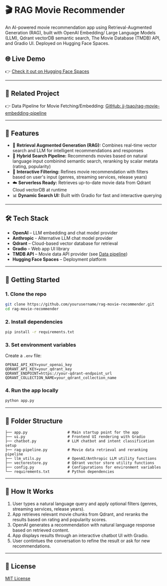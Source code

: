 # 🎬 RAG Movie Recommender

An AI-powered movie recommendation app using Retrieval-Augmented Generation (RAG), built with OpenAI Embedding/ Large Language Models (LLM), Qdrant vectorDB semantic search, The Movie Database (TMDB) API, and Gradio UI. Deployed on Hugging Face Spaces.

## 🌐 Live Demo

👉 [Check it out on Hugging Face Spaces](https://huggingface.co/spaces/JJTsao/RAG_Movie_Recommendation_Assistant)

---

## 🔗 Related Project

👉 Data Pipeline for Movie Fetching/Embedding: [GitHub: jj-tsao/rag-movie-embedding-pipeline](https://github.com/jj-tsao/rag-movie-embedding-pipeline)

---
## 📌 Features

- 🧠 **Retrieval Augmented Generation (RAG):** Combines real-time vector search and LLM for intelligent recommendations and responses
- 🎯 **Hybrid Search Pipeline:** Recommends movies based on natural language input combinind semantic search, reranking by scalar metata (rating, popularity)
- 🔎 **Interactive Filtering:** Refines movie recommendation with filters based on user's input (genres, streaming services, release years)
- ☁️ **Serverless Ready:** Retrieves up-to-date movie data from Qdrant Cloud vectorDB at runtime
- 📊 **Dynamic Search UI:** Built with Gradio for fast and interactive querying

---

## 🛠️ Tech Stack

- **OpenAI** – LLM embedding and chat model provider
- **Anthropic** - Alternative LLM chat model provider
- **Qdrant** – Cloud-based vector database for retrieval
- **Gradio** – Web app UI library
- **TMDB API** – Movie data API provider (see [Data pipeline](https://github.com/jj-tsao/rag-movie-embedding-pipeline))
- **Hugging Face Spaces** – Deployment platform

---

## 🚀 Getting Started

### 1. Clone the repo

```bash
git clone https://github.com/yourusername/rag-movie-recommender.git
cd rag-movie-recommender
```

### 2. Install dependencies

```bash
pip install -r requirements.txt
```

### 3. Set environment variables

Create a `.env` file:
```
OPENAI_API_KEY=your_openai_key
QDRANT_API_KEY=your_qdrant_key
QDRANT_ENDPOINT=https://your-qdrant-endpoint_url
QDRANT_COLLECTION_NAME=your_qdrant_collection_name
```

### 4. Run the app locally

```bash
python app.py
```

---

## 📂 Folder Structure

```
├── app.py                  # Main startup point for the app
├── ui.py                   # Frontend UI rendering with Gradio
├── chatbot.py              # LLM chatbot and intent classification setup
├── rag-pipeline.py         # Movie data retrieval and reranking pipeline
├── llm_utils.py            # OpenAI/Anthropic LLM utility functions
├── vectorestore.py         # Qdrant vector store utility functions
├── config.py               # Configurations for environment variables
└── requirements.txt        # Python dependencies
```

---

## 🧠 How It Works

1. User types a natural language query and apply optional filters (genres, streaming services, release years).
2. App retrieves relevant movie chunks from Qdrant, and reranks the results based on rating and popularity scores.
3. OpenAI generates a recommendation with natural language response based on retrieved content.
4. App displays results through an interactive chatbot UI with Gradio.
5. User contintues the conversation to refine the result or ask for new recommendations.

---

## 📄 License

[MIT License](LICENSE)
